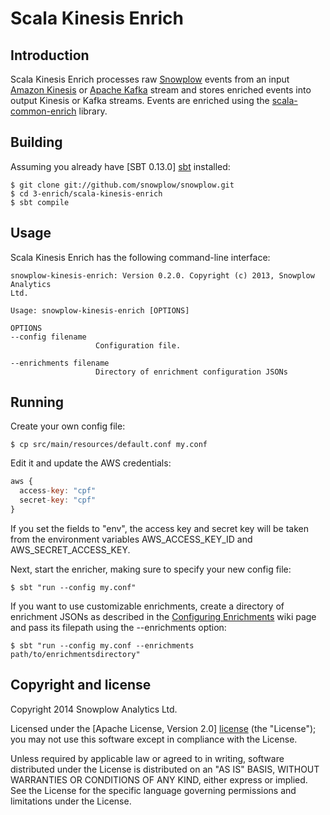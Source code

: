 # Scala Kinesis Enrich

## Introduction

Scala Kinesis Enrich processes raw [Snowplow][snowplow] events from an input
[Amazon Kinesis][kinesis] or [Apache Kafka][kafka] stream and stores enriched events
into output Kinesis or Kafka streams.
Events are enriched using the [scala-common-enrich][common-enrich] library.

## Building

Assuming you already have [SBT 0.13.0] [sbt] installed:

    $ git clone git://github.com/snowplow/snowplow.git
    $ cd 3-enrich/scala-kinesis-enrich
    $ sbt compile
    
## Usage

Scala Kinesis Enrich has the following command-line interface:

```
snowplow-kinesis-enrich: Version 0.2.0. Copyright (c) 2013, Snowplow Analytics
Ltd.

Usage: snowplow-kinesis-enrich [OPTIONS]

OPTIONS
--config filename
                   Configuration file.

--enrichments filename
                   Directory of enrichment configuration JSONs
```

## Running

Create your own config file:

    $ cp src/main/resources/default.conf my.conf

Edit it and update the AWS credentials:

```js
aws {
  access-key: "cpf"
  secret-key: "cpf"
}
```

If you set the fields to "env", the access key and secret key will be taken from the environment variables AWS_ACCESS_KEY_ID and AWS_SECRET_ACCESS_KEY.

Next, start the enricher, making sure to specify your new config file:

    $ sbt "run --config my.conf"

If you want to use customizable enrichments, create a directory of enrichment JSONs as described in the [Configuring Enrichments][configuring-enrichments] wiki page and pass its filepath using the --enrichments option:

    $ sbt "run --config my.conf --enrichments path/to/enrichmentsdirectory"

## Copyright and license

Copyright 2014 Snowplow Analytics Ltd.

Licensed under the [Apache License, Version 2.0] [license] (the "License");
you may not use this software except in compliance with the License.

Unless required by applicable law or agreed to in writing, software
distributed under the License is distributed on an "AS IS" BASIS,
WITHOUT WARRANTIES OR CONDITIONS OF ANY KIND, either express or implied.
See the License for the specific language governing permissions and
limitations under the License.

[kinesis]: http://aws.amazon.com/kinesis/
[kafka]: http://kafka.apache.org/
[snowplow]: http://snowplowanalytics.com
[common-enrich]: https://github.com/snowplow/snowplow/tree/master/3-enrich/scala-common-enrich
[sbt]: http://typesafe.artifactoryonline.com/typesafe/ivy-releases/org.scala-sbt/sbt-launch/0.13.0/sbt-launch.jar

[configuring-enrichments]: https://github.com/snowplow/snowplow/wiki/5-Configuring-enrichments
[iglu-client-configuration]: https://github.com/snowplow/iglu/wiki/Iglu-client-configuration

[license]: http://www.apache.org/licenses/LICENSE-2.0
